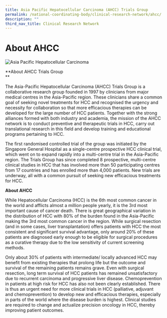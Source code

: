 ```yaml
---
title: Asia Pacific Hepatocellular Carcinoma (AHCC) Trials Group
permalink: /national-coordinating-body/clinical-research-network/ahcc/
description: ""
third_nav_title: Clinical Research Network
---
```

**About AHCC**
==============

![Asia Pacific Hepatocellular Carcinoma](https://www.scri.edu.sg/wp-content/uploads/2016/04/Asia-Pacific-Hepatocellular-Carcinoma.jpg)

**About AHCC Trials Group  
**

The Asia-Pacific Hepatocellular Carcinoma (AHCC) Trials Group is a collaborative research group founded in 1997 by clinicians from major medical centres in the Asia-Pacific region. These clinicians share a common goal of seeking novel treatments for HCC and recognised the urgency and necessity for collaboration so that more efficacious therapies can be developed for the large number of HCC patients. Together with the strong alliances formed with both industry and academia, the mission of the AHCC network is to conduct preventive and therapeutic trials in HCC, carry out translational research in this field and develop training and educational programs pertaining to HCC.

The first randomised controlled trial of the group was initiated by the Singapore General Hospital as a single-centre prospective HCC clinical trial, which went on to expand rapidly into a multi-centre trial in the Asia-Pacific region. The Trials Group has since completed 8 prospective, multi-centre clinical studies in HCC that has involved more than 50 participating centres from 17 countries and has enrolled more than 4,000 patients. New trials are underway, all with a common pursuit of seeking new efficacious treatments for HCC.

**About AHCC** 

While Hepatocellular Carcinoma (HCC) is the 6th most common cancer in the world and afflicts almost a million people yearly, it is the 3rd most important cause of cancer death. There is great geographical variation in the distribution of HCC with 80% of the burden found in the Asia-Pacific making the 3rd most common cancer in the region. While surgical resection (and in some cases, liver transplantation) offers patients with HCC the most consistent and significant survival advantage, only around 20% of these patients are diagnosed early enough to be eligible for surgical procedures as a curative therapy due to the low sensitivity of current screening methods.

Only about 30% of patients with intermediate/ locally advanced HCC may benefit from existing therapies that prolong life but the outcome and survival of the remaining patients remains grave. Even with surgical resection, long term survival of HCC patients has remained unsatisfactory due to recurrent carcinoma and progressive liver disease. Chemoprevention in patients at high risk for HCC has also not been clearly established. There is thus an urgent need for more clinical trials in HCC (palliative, adjuvant and chemoprevention) to develop new and efficacious therapies, especially in parts of the world where the disease burden is highest. Clinical studies are required to change and actualize precision oncology in HCC, thereby improving patient outcomes.